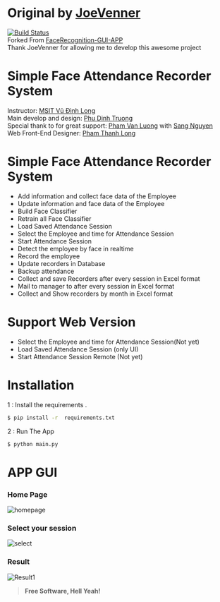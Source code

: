 # Original by [JoeVenner](mailto:ylafrimi@gmail.com)
[![Build Status](https://travis-ci.org/joemccann/dillinger.svg?branch=master)](https://www.youtube.com/channel/UCKvgGs-ALhvOq9u95PHXHNw)
<br>Forked From [FaceRecognition-GUI-APP](https://github.com/joeVenner/FaceRecognition-GUI-APP)
<br>Thank JoeVenner for allowing me to develop this awesome project <br>

# Simple Face Attendance Recorder System    
Instructor: [MSIT Vũ Đình Long]()<br>
Main develop and design: [Phu Dinh Truong](mailto:phudinhtruongk18@gmail.com)<br>
Special thank to for great support: [Pham Van Luong](https://github.com/Watson-BCA) with [Sang Nguyen](mailto:sanghh111@gmail.com)<br>
Web Front-End Designer: [Pham Thanh Long]()<br>

# Simple Face Attendance Recorder System

  - Add information and collect face data of the Employee
  - Update information and face data of the Employee
  - Build Face Classifier 
  - Retrain all Face Classifier 
  - Load Saved Attendance Session
  - Select the Employee and time for Attendance Session
  - Start Attendance Session 
  - Detect the employee by face in realtime
  - Record the employee 
  - Update recorders in Database
  - Backup attendance
  - Collect and save Recorders after every session in Excel format
  - Mail to manager to after every session in Excel format
  - Collect and Show recorders by month in Excel format 
# Support Web Version  
  - Select the Employee and time for Attendance Session(Not yet)
  - Load Saved Attendance Session (only UI)
  - Start Attendance Session Remote (Not yet)
# Installation

1 : Install the requirements .

```sh
$ pip install -r  requirements.txt
```

2 : Run The App 

```sh
$ python main.py
```

# APP GUI

### Home Page

![homepage](https://i.ibb.co/Ct8YrSG/menu.png)

### Select your session

![select](https://i.ibb.co/P9T62gs/Picture4.png)

### Result

![Result1](https://i.ibb.co/hLQfCY2/Picture5.png)

>**Free Software, Hell Yeah!**

